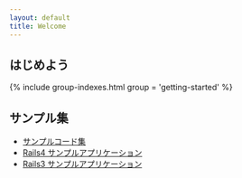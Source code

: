 ```yaml
---
layout: default
title: Welcome
---
```


## はじめよう

{% include group-indexes.html group = 'getting-started' %}

## サンプル集

  * [サンプルコード集](https://github.com/thinreports/thinreports-examples)
  * [Rails4 サンプルアプリケーション](https://github.com/thinreports/thinreports-rails4-example)
  * [Rails3 サンプルアプリケーション](https://github.com/thinreports/thinreports-rails3-example)
